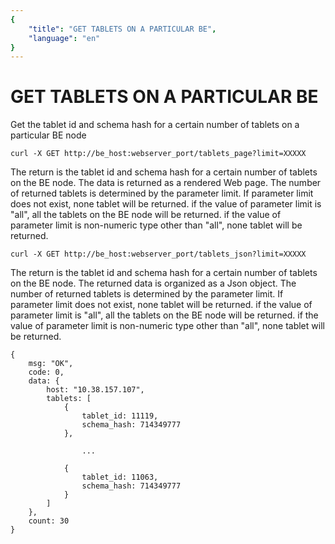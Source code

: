 ```yaml
---
{
    "title": "GET TABLETS ON A PARTICULAR BE",
    "language": "en"
}
---
```


<!-- 
Licensed to the Apache Software Foundation (ASF) under one
or more contributor license agreements.  See the NOTICE file
distributed with this work for additional information
regarding copyright ownership.  The ASF licenses this file
to you under the Apache License, Version 2.0 (the
"License"); you may not use this file except in compliance
with the License.  You may obtain a copy of the License at

  http://www.apache.org/licenses/LICENSE-2.0

Unless required by applicable law or agreed to in writing,
software distributed under the License is distributed on an
"AS IS" BASIS, WITHOUT WARRANTIES OR CONDITIONS OF ANY
KIND, either express or implied.  See the License for the
specific language governing permissions and limitations
under the License.
-->

# GET TABLETS ON A PARTICULAR BE
   
Get the tablet id and schema hash for a certain number of tablets on a particular BE node

```
curl -X GET http://be_host:webserver_port/tablets_page?limit=XXXXX
```

The return is the tablet id and schema hash for a certain number of tablets on the BE node. The data is returned as a rendered Web page. The number of returned tablets is determined by the parameter limit. If parameter limit does not exist, none tablet will be returned. if the value of parameter limit is "all", all the tablets on the BE node will be returned. if the value of parameter limit is non-numeric type other than "all", none tablet will be returned.

```
curl -X GET http://be_host:webserver_port/tablets_json?limit=XXXXX
```

The return is the tablet id and schema hash for a certain number of tablets on the BE node. The returned data is organized as a Json object. The number of returned tablets is determined by the parameter limit. If parameter limit does not exist, none tablet will be returned. if the value of parameter limit is "all", all the tablets on the BE node will be returned. if the value of parameter limit is non-numeric type other than "all", none tablet will be returned.

```
{
    msg: "OK",
    code: 0,
    data: {
        host: "10.38.157.107",
        tablets: [
            {
                tablet_id: 11119,
                schema_hash: 714349777
            },

                ...

            {
                tablet_id: 11063,
                schema_hash: 714349777
            }
        ]
    },
    count: 30
}
```
